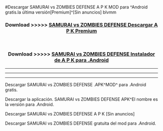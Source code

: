 #Descargar SAMURAI vs ZOMBIES DEFENSE A P K MOD para ^Android gratis.la última versión[Premium]^[Sin anuncios] blvmm



<div align="center">
<h3>Download >>>>> <a href="https://es-web.web.app/?es= SAMURAI vs ZOMBIES DEFENSE">SAMURAI vs ZOMBIES DEFENSE Descargar A P K Premium</a></h3><br>

<h3>Download >>>>> <a href="https://es-web.web.app/?es= SAMURAI vs ZOMBIES DEFENSE">SAMURAI vs ZOMBIES DEFENSE Instalador de A P K para .Android</a></h3>
</div>


----------------------------------------------------------

----------------------------------------------------------

----------------------------------------------------------

Descargar SAMURAI vs ZOMBIES DEFENSE .APK^MOD^ para .Android gratis.

Descargar la aplicación. SAMURAI vs ZOMBIES DEFENSE APK^El nombre es la versión para .Android.

Descargar SAMURAI vs ZOMBIES DEFENSE A P K [Sin anuncios]

Descargar SAMURAI vs ZOMBIES DEFENSE gratuita del mod para .Android.